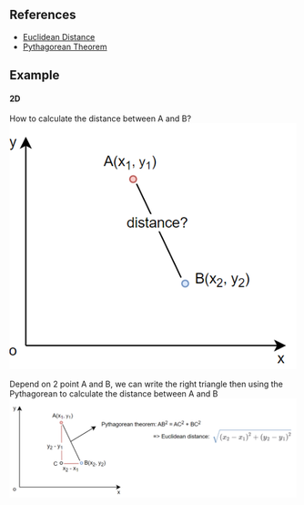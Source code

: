 ## References
- [Euclidean Distance](https://en.wikipedia.org/wiki/Euclidean_distance)
- [Pythagorean Theorem](https://en.wikipedia.org/wiki/Pythagorean_theorem)
## Example
#### 2D

How to calculate the distance between A and B?  
![img|270](imgs/euclidean-distance-2d-p1.png)

Depend on 2 point A and B, we can write the right triangle then using the Pythagorean to calculate the distance between A and B  
![img](imgs/euclidean-distance-2d-p2.png)

